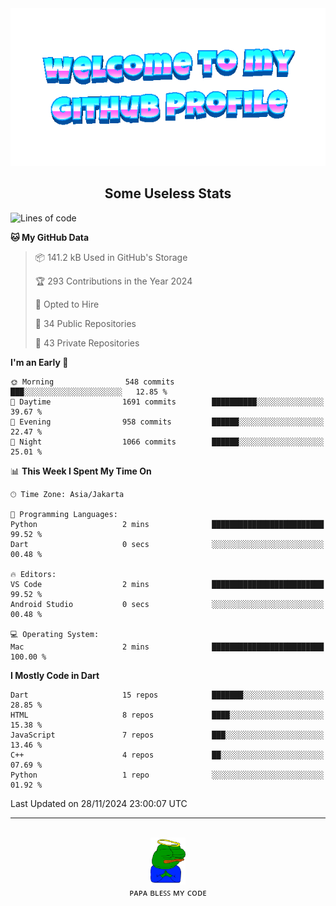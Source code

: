 <div align="center">
	<img src="https://raw.githubusercontent.com/deogw/deogw/main/assets/welkom.gif" alt="welkom to my github profile">
	<br>
</div>
<h2 style="text-align:center">Some Useless Stats</h3>

<!--START_SECTION:waka-->
![Lines of code](https://img.shields.io/badge/From%20Hello%20World%20I%27ve%20Written-11.6%20million%20lines%20of%20code-blue)

**🐱 My GitHub Data** 

> 📦 141.2 kB Used in GitHub's Storage 
 > 
> 🏆 293 Contributions in the Year 2024
 > 
> 💼 Opted to Hire
 > 
> 📜 34 Public Repositories 
 > 
> 🔑 43 Private Repositories 
 > 
**I'm an Early 🐤** 

```text
🌞 Morning                548 commits         ███░░░░░░░░░░░░░░░░░░░░░░   12.85 % 
🌆 Daytime                1691 commits        ██████████░░░░░░░░░░░░░░░   39.67 % 
🌃 Evening                958 commits         ██████░░░░░░░░░░░░░░░░░░░   22.47 % 
🌙 Night                  1066 commits        ██████░░░░░░░░░░░░░░░░░░░   25.01 % 
```


📊 **This Week I Spent My Time On** 

```text
🕑︎ Time Zone: Asia/Jakarta

💬 Programming Languages: 
Python                   2 mins              █████████████████████████   99.52 % 
Dart                     0 secs              ░░░░░░░░░░░░░░░░░░░░░░░░░   00.48 % 

🔥 Editors: 
VS Code                  2 mins              █████████████████████████   99.52 % 
Android Studio           0 secs              ░░░░░░░░░░░░░░░░░░░░░░░░░   00.48 % 

💻 Operating System: 
Mac                      2 mins              █████████████████████████   100.00 % 
```

**I Mostly Code in Dart** 

```text
Dart                     15 repos            ███████░░░░░░░░░░░░░░░░░░   28.85 % 
HTML                     8 repos             ████░░░░░░░░░░░░░░░░░░░░░   15.38 % 
JavaScript               7 repos             ███░░░░░░░░░░░░░░░░░░░░░░   13.46 % 
C++                      4 repos             ██░░░░░░░░░░░░░░░░░░░░░░░   07.69 % 
Python                   1 repo              ░░░░░░░░░░░░░░░░░░░░░░░░░   01.92 % 
```




 Last Updated on 28/11/2024 23:00:07 UTC
<!--END_SECTION:waka-->
---
<div align="center">
    <br>
    <a href="https://bit.ly/3A2g5zU">
        <img src="https://raw.githubusercontent.com/deogw/deogw/main/assets/papabless.png"
            alt="welkom to my github profile" height="75px">
    </a>
    <br>
ᴘᴀᴘᴀ ʙʟᴇꜱꜱ ᴍʏ ᴄᴏᴅᴇ
</div>
